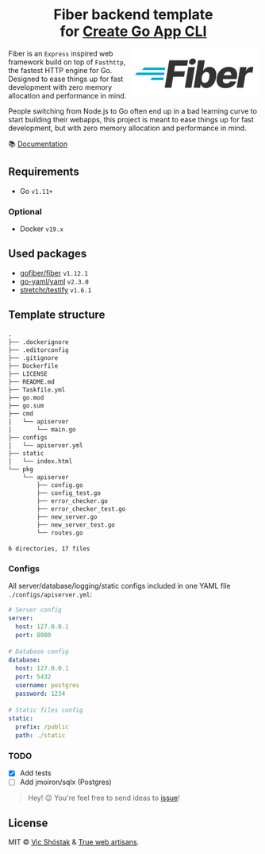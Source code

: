<h1 align="center">
    Fiber backend template<br/>
    for <a href="https://github.com/create-go-app">Create Go App CLI</a>
</h1>

<img align="right" height="96px" src=".github/images/fiber_logo.svg" alt="Fiber logo" />

Fiber is an `Express` inspired web framework build on top of `Fasthttp`, the fastest HTTP engine for Go. Designed to ease things up for fast development with zero memory allocation and performance in mind.

People switching from Node.js to Go often end up in a bad learning curve to start building their webapps, this project is meant to ease things up for fast development, but with zero memory allocation and performance in mind.

📚 [Documentation](https://docs.gofiber.io/)

## Requirements

- Go `v1.11+`

### Optional

- Docker `v19.x`

## Used packages

- [gofiber/fiber](https://github.com/gofiber/fiber) `v1.12.1`
- [go-yaml/yaml](https://github.com/go-yaml/yaml) `v2.3.0`
- [stretchr/testify](https://github.com/stretchr/testify) `v1.6.1`

## Template structure

```console
.
├── .dockerignore
├── .editorconfig
├── .gitignore
├── Dockerfile
├── LICENSE
├── README.md
├── Taskfile.yml
├── go.mod
├── go.sum
├── cmd
│   └── apiserver
│       └── main.go
├── configs
│   └── apiserver.yml
├── static
│   └── index.html
└── pkg
    └── apiserver
        ├── config.go
        ├── config_test.go
        ├── error_checker.go
        ├── error_checker_test.go
        ├── new_server.go
        ├── new_server_test.go
        └── routes.go

6 directories, 17 files
```

### Configs

All server/database/logging/static configs included in one YAML file `./configs/apiserver.yml`:

```yaml
# Server config
server:
  host: 127.0.0.1
  port: 8080

# Database config
database:
  host: 127.0.0.1
  port: 5432
  username: postgres
  password: 1234

# Static files config
static:
  prefix: /public
  path: ./static
```

### TODO

- [x] Add tests
- [ ] Add jmoiron/sqlx (Postgres)

> Hey! 😉 You're feel free to send ideas to [issue](https://github.com/create-go-app/net_http-go-template/issues/new/choose)!

## License

MIT &copy; [Vic Shóstak](https://github.com/koddr) & [True web artisans](https://1wa.co/).

